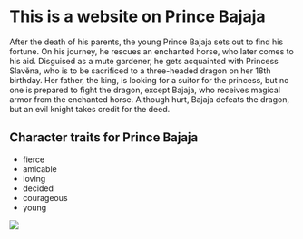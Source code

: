 # This is a website on Prince Bajaja

After the death of his parents, the young Prince Bajaja sets out to find his fortune.
On his journey, he rescues an enchanted horse, who later comes to his aid.
Disguised as a mute gardener, he gets acquainted with Princess Slavěna, who is to be sacrificed to a three-headed dragon on her 18th birthday.
Her father, the king, is looking for a suitor for the princess, but no one is prepared to fight the dragon, except Bajaja, who receives magical armor from the enchanted horse.
Although hurt, Bajaja defeats the dragon, but an evil knight takes credit for the deed.

## Character traits for Prince Bajaja

* fierce
* amicable
* loving
* decided
* courageous
* young

<img src="https://st2.depositphotos.com/1756323/5244/i/950/depositphotos_52446905-stock-photo-fantasy-prince-on-a-horse.jpg"/>